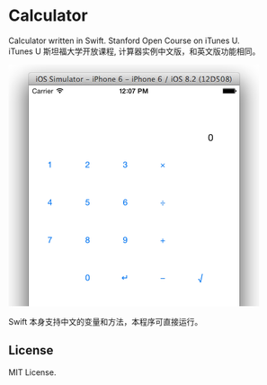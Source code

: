 # Calculator
Calculator written in Swift. Stanford Open Course on iTunes U.  
iTunes U 斯坦福大学开放课程, 计算器实例中文版，和英文版功能相同。

![alt text](thumbnail.png "Thumbnail")

Swift 本身支持中文的变量和方法，本程序可直接运行。

## License

MIT License.
